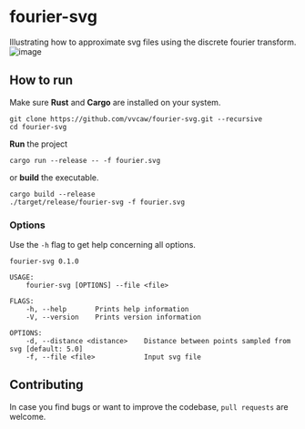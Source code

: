 # fourier-svg
Illustrating how to approximate svg files using the discrete fourier transform.
![image](https://user-images.githubusercontent.com/57096338/177039807-abe37d9e-012f-407a-911f-d1200cde5a80.png)

## How to run
Make sure **Rust** and **Cargo** are installed on your system.

```
git clone https://github.com/vvcaw/fourier-svg.git --recursive
cd fourier-svg
```

**Run** the project
```
cargo run --release -- -f fourier.svg
```

or **build** the executable.
```
cargo build --release
./target/release/fourier-svg -f fourier.svg
```

### Options
Use the `-h` flag to get help concerning all options.
```
fourier-svg 0.1.0

USAGE:
    fourier-svg [OPTIONS] --file <file>

FLAGS:
    -h, --help       Prints help information
    -V, --version    Prints version information

OPTIONS:
    -d, --distance <distance>    Distance between points sampled from svg [default: 5.0]
    -f, --file <file>            Input svg file
```

## Contributing
In case you find bugs or want to improve the codebase, `pull requests` are welcome.
